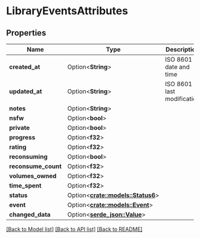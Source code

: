 # LibraryEventsAttributes

## Properties

Name | Type | Description | Notes
------------ | ------------- | ------------- | -------------
**created_at** | Option<**String**> | ISO 8601 date and time | [optional]
**updated_at** | Option<**String**> | ISO 8601 of last modification | [optional]
**notes** | Option<**String**> |  | [optional]
**nsfw** | Option<**bool**> |  | [optional]
**private** | Option<**bool**> |  | [optional]
**progress** | Option<**f32**> |  | [optional]
**rating** | Option<**f32**> |  | [optional]
**reconsuming** | Option<**bool**> |  | [optional]
**reconsume_count** | Option<**f32**> |  | [optional]
**volumes_owned** | Option<**f32**> |  | [optional]
**time_spent** | Option<**f32**> |  | [optional]
**status** | Option<[**crate::models::Status6**](status6.md)> |  | [optional]
**event** | Option<[**crate::models::Event**](event.md)> |  | [optional]
**changed_data** | Option<[**serde_json::Value**](.md)> |  | [optional]

[[Back to Model list]](../README.md#documentation-for-models) [[Back to API list]](../README.md#documentation-for-api-endpoints) [[Back to README]](../README.md)


